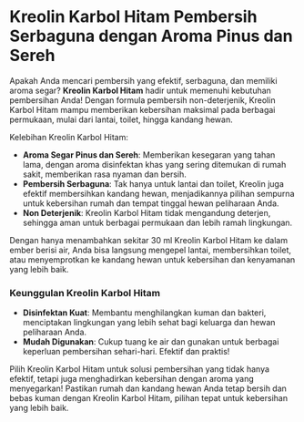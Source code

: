 # Kreolin Karbol Hitam Pembersih Serbaguna dengan Aroma Pinus dan Sereh

Apakah Anda mencari pembersih yang efektif, serbaguna, dan memiliki aroma segar? **Kreolin Karbol Hitam** hadir untuk memenuhi kebutuhan pembersihan Anda! Dengan formula pembersih non-deterjenik, Kreolin Karbol Hitam mampu memberikan kebersihan maksimal pada berbagai permukaan, mulai dari lantai, toilet, hingga kandang hewan.

Kelebihan Kreolin Karbol Hitam:
- **Aroma Segar Pinus dan Sereh**: Memberikan kesegaran yang tahan lama, dengan aroma disinfektan khas yang sering ditemukan di rumah sakit, memberikan rasa nyaman dan bersih.
- **Pembersih Serbaguna**: Tak hanya untuk lantai dan toilet, Kreolin juga efektif membersihkan kandang hewan, menjadikannya pilihan sempurna untuk kebersihan rumah dan tempat tinggal hewan peliharaan Anda.
- **Non Deterjenik**: Kreolin Karbol Hitam tidak mengandung deterjen, sehingga aman untuk berbagai permukaan dan lebih ramah lingkungan.

Dengan hanya menambahkan sekitar 30 ml Kreolin Karbol Hitam ke dalam ember berisi air, Anda bisa langsung mengepel lantai, membersihkan toilet, atau menyemprotkan ke kandang hewan untuk kebersihan dan kenyamanan yang lebih baik.

### Keunggulan Kreolin Karbol Hitam
- **Disinfektan Kuat**: Membantu menghilangkan kuman dan bakteri, menciptakan lingkungan yang lebih sehat bagi keluarga dan hewan peliharaan Anda.
- **Mudah Digunakan**: Cukup tuang ke air dan gunakan untuk berbagai keperluan pembersihan sehari-hari. Efektif dan praktis!

Pilih Kreolin Karbol Hitam untuk solusi pembersihan yang tidak hanya efektif, tetapi juga menghadirkan kebersihan dengan aroma yang menyegarkan! Pastikan rumah dan kandang hewan Anda tetap bersih dan bebas kuman dengan Kreolin Karbol Hitam, pilihan tepat untuk kebersihan yang lebih baik.
